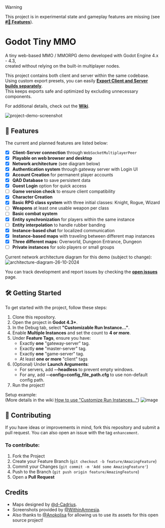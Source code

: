 > [!WARNING]  
> This project is in experimental state and gameplay features are missing (see [**#🚀 Features**](#-features)).  

# Godot Tiny MMO

A tiny web-based MMO / MMORPG demo developed with Godot Engine 4.x - 4.3,  
created without relying on the built-in multiplayer nodes.  

This project contains both client and server within the same codebase.  
Using custom export presets, you can easily [**Export Client and Server builds separately**](https://github.com/SlayHorizon/godot-tiny-mmo-demo/wiki/Exporting-the-project).  
This keeps exports safe and optimized by excluding unnecessary components.    

For additional details, check out the [**Wiki**](https://github.com/SlayHorizon/godot-tiny-mmo-demo/wiki).  

![project-demo-screenshot](https://github.com/user-attachments/assets/ca606976-fd9d-4a92-a679-1f65cb80513a)

## 🚀 Features

The current and planned features are listed below:

- [X] **Client-Server connection** through `WebSocketMultiplayerPeer`
- [x] **Playable on web browser and desktop**
- [x] **Network architecture** (see diagram below)
- [X] **Authentication system** through gateway server with Login UI
- [x] **Account Creation** for permanent player accounts
- [x] **QAD Database** to save persistent data
- [x] **Guest Login** option for quick access
- [ ] **Game version check** to ensure client compatibility
- [x] **Character Creation**
- [x] **Basic RPG class system** with three initial classes: Knight, Rogue, Wizard
- [ ] **Weapons** at least one usable weapon per class
- [ ] **Basic combat system**
- [X] **Entity synchronization** for players within the same instance
- [ ] **Entity interpolation** to handle rubber banding
- [x] **Instance-based chat** for localized communication
- [X] **Instance-based maps** with traveling between different map instances
- [x] **Three different maps:** Overworld, Dungeon Entrance, Dungeon
- [ ] **Private instances** for solo players or small groups

Current network architecture diagram for this demo (subject to change):  
![architecture-diagram-26-10-2024](https://github.com/user-attachments/assets/78b1cce2-b070-4544-8ecd-59784743c7a0)


You can track development and report issues by checking the [**open issues**](https://github.com/SlayHorizon/godot-tiny-mmo-template/issues) page.

## 🛠️ Getting Started

To get started with the project, follow these steps:
1. Clone this repository.
2. Open the project in **Godot 4.3+**.
3. In the Debug tab, select **"Customizable Run Instance..."**.
4. Enable **Multiple Instances** and set the count to **4 or more**.
5. Under **Feature Tags**, ensure you have:
   - Exactly **one** "gateway-server" tag.
   - Exactly **one** "master-server" tag.
   - Exactly **one** "game-server" tag.
   - At least **one or more** "client" tags
6. (Optional) Under **Launch Arguments**:
   - For servers, add **--headless** to prevent empty windows.
   - For any, add **--config=config_file_path.cfg** to use non-default config path. 
7. Run the project!

Setup example:  
(More details in the wiki [How to use "Customize Run Instances..."](https://github.com/SlayHorizon/godot-tiny-mmo/wiki/How-to-use-%22Customize-Run-Instances...%22#customize-run-instances))
![image](https://github.com/user-attachments/assets/abd2fd11-bb29-4d90-92c4-a8aefcdd7d52)  

## 🤝 Contributing

If you have ideas or improvements in mind, fork this repository and submit a pull request. You can also open an issue with the tag `enhancement`.

### To contribute:
1. Fork the Project
2. Create your Feature Branch (`git checkout -b feature/AmazingFeature`)
3. Commit your Changes (`git commit -m 'Add some AmazingFeature'`)
4. Push to the Branch (`git push origin feature/AmazingFeature`)
5. Open a **Pull Request**

## Credits
- Maps designed by [@d-Cadrius](https://github.com/d-Cadrius).
- Screenshots provided by [@WithinAmnesia](https://github.com/WithinAmnesia).  
- Also thanks to [@Anokolisa](https://anokolisa.itch.io/dungeon-crawler-pixel-art-asset-pack) for allowing us to use its assets for this open source project!
